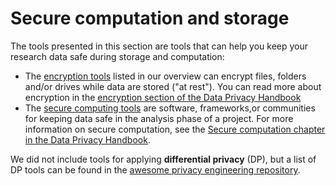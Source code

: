 # Secure computation and storage

The tools presented in this section are tools that can help you keep your research data safe during storage and computation:

- The [encryption tools](secure-computing/encryption.md) listed in our overview can encrypt files, folders and/or drives while data are stored ("at rest"). You can read more about encryption in the [encryption section of the Data Privacy Handbook](https://utrechtuniversity.github.io/dataprivacyhandbook/encryption.html)
- The [secure computing tools](secure-computing/secure-computing.md) are software, frameworks,or communities for keeping data safe in the analysis phase of a project. For more information on secure computation, see the [Secure computation chapter in the Data Privacy Handbook](https://utrechtuniversity.github.io/dataprivacyhandbook/secure-computing.html).

We did not include tools for applying **differential privacy** (DP), but a list of DP tools can be found in the [awesome privacy engineering repository](https://github.com/mplspunk/awesome-privacy-engineering#differential-privacy-and-federated-learning).
